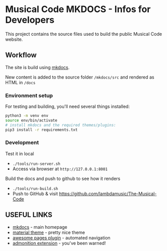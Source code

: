 
# Musical Code MKDOCS - Infos for Developers

This project contains the source files used to build the public Musical Code website.


## Workflow

The site is build using [mkdocs](https://www.mkdocs.org/). 

New content is added to the source folder `/mkdocs/src` and rendered as HTML in `/docs`

### Environment setup

For testing and building, you'll need several things installed:
```sh
python3 -m venv env
source env/bin/activate
# install mkdocs and the required themes/plugins:
pip3 install -r requirements.txt
```

### Development

Test it in local
* `./tools/run-server.sh`
* Access via browser at `http://127.0.0.1:8001`

Build the docs and push to github to see how it renders
* `./tools/run-build.sh`
* Push to GitHub & visit https://github.com/lambdamusic/The-Musical-Code


## USEFUL LINKS

* [mkdocs](https://www.mkdocs.org/) - main homepage
* [material theme](https://squidfunk.github.io/mkdocs-material/getting-started/) - pretty nice theme
* [awesome pages plugin](https://github.com/lukasgeiter/mkdocs-awesome-pages-plugin#combine-custom-navigation--file-structure) - automated navigation
* [admonition extension](https://python-markdown.github.io/extensions/admonition/) - you've been warned!
